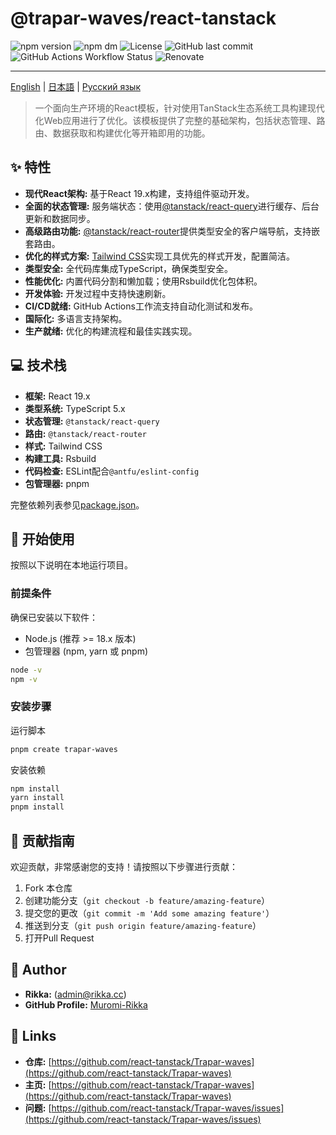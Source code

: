 # @trapar-waves/react-tanstack

![npm version](https://img.shields.io/npm/v/@trapar-waves/react-tanstack)
![npm dm](https://img.shields.io/npm/dm/@trapar-waves/react-tanstack)
![License](https://img.shields.io/github/license/Trapar-waves/react-tanstack)
![GitHub last commit](https://img.shields.io/github/last-commit/Trapar-waves/react-tanstack)
![GitHub Actions Workflow Status](https://img.shields.io/github/actions/workflow/status/Trapar-waves/react-tanstack/release.yml)
![Renovate](https://img.shields.io/badge/renovate-enabled-blue)

---

[English](../README.md) | [日本語](/readme/README-JP.md) | [Русский язык](/readme/README-RU.md)

> 一个面向生产环境的React模板，针对使用TanStack生态系统工具构建现代化Web应用进行了优化。该模板提供了完整的基础架构，包括状态管理、路由、数据获取和构建优化等开箱即用的功能。

## ✨ 特性

- **现代React架构:** 基于React 19.x构建，支持组件驱动开发。
- **全面的状态管理:** 服务端状态：使用[@tanstack/react-query](https://tanstack.com/query)进行缓存、后台更新和数据同步。
- **高级路由功能:** [@tanstack/react-router](https://tanstack.com/router)提供类型安全的客户端导航，支持嵌套路由。
- **优化的样式方案:** [Tailwind CSS](https://tailwindcss.com/)实现工具优先的样式开发，配置简洁。
- **类型安全:** 全代码库集成TypeScript，确保类型安全。
- **性能优化:** 内置代码分割和懒加载；使用Rsbuild优化包体积。
- **开发体验:** 开发过程中支持快速刷新。
- **CI/CD就绪:** GitHub Actions工作流支持自动化测试和发布。
- **国际化:** 多语言支持架构。
- **生产就绪:** 优化的构建流程和最佳实践实现。

## 💻 技术栈

- **框架:** React 19.x
- **类型系统:** TypeScript 5.x
- **状态管理:** `@tanstack/react-query`
- **路由:** `@tanstack/react-router`
- **样式:** Tailwind CSS
- **构建工具:** Rsbuild
- **代码检查:** ESLint配合`@antfu/eslint-config`
- **包管理器:** pnpm

完整依赖列表参见[package.json](package.json)。

## 🚀 开始使用

按照以下说明在本地运行项目。

### 前提条件

确保已安装以下软件：

- Node.js (推荐 >= 18.x 版本)
- 包管理器 (npm, yarn 或 pnpm)

```bash
node -v
npm -v
```

### 安装步骤

运行脚本

```bash
pnpm create trapar-waves
```

安装依赖

```bash
npm install
yarn install
pnpm install
```

## 🤝 贡献指南

欢迎贡献，非常感谢您的支持！请按照以下步骤进行贡献：

1. Fork 本仓库
2. 创建功能分支（`git checkout -b feature/amazing-feature`）
3. 提交您的更改（`git commit -m 'Add some amazing feature'`）
4. 推送到分支（`git push origin feature/amazing-feature`）
5. 打开Pull Request

## 👤 Author

- **Rikka:** (admin@rikka.cc)
- **GitHub Profile:** [Muromi-Rikka](https://github.com/Muromi-Rikka)

## 🔗 Links

- **仓库:** [https://github.com/react-tanstack/Trapar-waves](https://github.com/react-tanstack/Trapar-waves)
- **主页:** [https://github.com/react-tanstack/Trapar-waves](https://github.com/react-tanstack/Trapar-waves)
- **问题:** [https://github.com/react-tanstack/Trapar-waves/issues](https://github.com/react-tanstack/Trapar-waves/issues)
